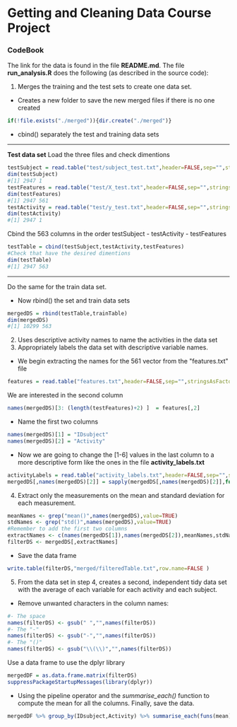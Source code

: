 # Getting and Cleaning Data Course Project

### CodeBook

The link for the data is found in the file **README.md**.
The file **run_analysis.R** does the following (as described in the source code):

1.	Merges the training and the test sets to create one data set.
* Creates a new folder to save the new merged files if there is no one created
```R
if(!file.exists("./merged")){dir.create("./merged")}
```
* cbind() separately the test and training data sets
---
**Test data set**
Load the three files and check dimentions
```R
testSubject = read.table("test/subject_test.txt",header=FALSE,sep="",stringsAsFactors=FALSE)
dim(testSubject)
#[1] 2947 1
testFeatures = read.table("test/X_test.txt",header=FALSE,sep="",stringsAsFactors=FALSE)
dim(testFeatures)
#[1] 2947 561
testActivity = read.table("test/y_test.txt",header=FALSE,sep="",stringsAsFactors=FALSE)
dim(testActivity)
#[1] 2947 1
```
Cbind the 563 columns in the order testSubject - testActivity - testFeatures
```R
testTable = cbind(testSubject,testActivity,testFeatures)
#Check that have the desired dimentions
dim(testTable)
#[1] 2947 563 
```
---
Do the same for the train data set. 
* Now rbind() the set and train data sets
```R 
mergedDS = rbind(testTable,trainTable)
dim(mergedDS)
#[1] 10299 563 
```
2. Uses descriptive activity names to name the activities in the data set
3. Appropriately labels the data set with descriptive variable names.

* We begin extracting the names for the 561 vector from the "features.txt" file
```R
features = read.table("features.txt",header=FALSE,sep="",stringsAsFactors=FALSE)
```
We are interested in the second column
```R
names(mergedDS)[3: (length(testFeatures)+2) ]  = features[,2]
```
* Name the first two columns
```R
names(mergedDS)[1] = "IDsubject"
names(mergedDS)[2] = "Activity"
```
* Now we are going to change the [1-6] values in the last column to a more descriptive form like the ones in the file **activity_labels.txt**
```R
activityLabels = read.table("activity_labels.txt",header=FALSE,sep="",stringsAsFactors=FALSE)
mergedDS[,names(mergedDS)[2]] = sapply(mergedDS[,names(mergedDS)[2]],function(x) mergedDS[x,names(mergedDS)[2]] = activityLabels[x,2])
```
4. Extract only the measurements on the mean and standard deviation for each measurement.
```R
meanNames <- grep("mean()",names(mergedDS),value=TRUE)
stdNames <- grep("std()",names(mergedDS),value=TRUE)
#Remember to add the first two columns
extractNames <- c(names(mergedDS[1]),names(mergedDS[2]),meanNames,stdNames)
filterDS <- mergedDS[,extractNames]
```
* Save the data frame
```R
write.table(filterDS,"merged/filteredTable.txt",row.name=FALSE )
```
5. From the data set in step 4, creates a second, independent tidy data set with the average of each variable for each activity and each subject.
* Remove unwanted characters in the column names:
```R
#- The space
names(filterDS) <- gsub(" ","",names(filterDS))
#- The "-"
names(filterDS) <- gsub("-","",names(filterDS))
#- The "()"
names(filterDS) <- gsub("\\(\\)","",names(filterDS))
```
Use a data frame to use the dplyr library
```R
mergedDF = as.data.frame.matrix(filterDS) 
suppressPackageStartupMessages(library(dplyr))
```
* Using the pipeline operator and the *summarise_each()* function to compute the mean for all the columns. Finally, save the data.
```R
mergedDF %>% group_by(IDsubject,Activity) %>% summarise_each(funs(mean)) %>% write.table("merged/SummarizedTable.txt",row.name=FALSE ) 
```



